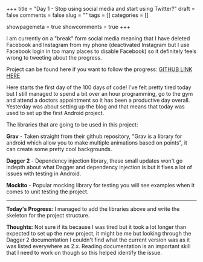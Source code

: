 +++ 
title = "Day 1 - Stop using social media and start using Twitter?"
draft = false 
comments = false 
slug = "" 
tags = []
categories = []

showpagemeta = true
showcomments = true
+++

I am currently on a "break" form social media meaning that I have deleted Facebook and Instagram from my phone (deactivated Instagram but I use Facebook login in too many places to disable Facebook) so it definitely feels wrong to tweeting about the progress. 

Project can be found here if you want to follow the progress: <a href="https://github.com/KMSOMERS/NeverHaveIEver100DaysChallenge/tree/master">GITHUB LINK HERE</a>

Here starts the first day of the 100 days of code! I've felt pretty tired today but I still managed to spend a bit over an hour programming, go to the gym and attend a doctors appointment so it has been a productive day overall. Yesterday was about setting up the blog and that means that today was used to set up the first Android project. 

The libraries that are going to be used in this project: 

<b>Grav</b> - Taken straight from their github repository, "Grav is a library for android which allow you to make multiple animations based on points", it can create some pretty cool backgrounds.

<b>Dagger 2</b> - Dependency injection library, these small updates won't go indepth about what Dagger and dependency injection is but it fixes a lot of issues with testing in Android.

<b>Mockito</b> - Popular mocking library for testing you will see examples when it comes to unit testing the project.  

___

<b>Today's Progress:</b> I managed to add the libraries above and write the skeleton for the project structure.

<b>Thoughts:</b> Not sure if its because I was tired but it took a lot longer than expected to set up the new project, it might be me but looking through the Dagger 2 documentation I couldn't find what the current version was as it was listed everywhere as 2.x. Reading documentation is an important skill that I need to work on though so this helped identify the issue. 


